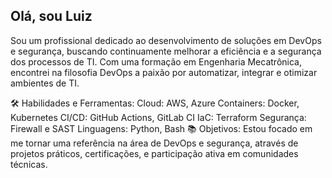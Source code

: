 ## Olá, sou Luiz
Sou um profissional dedicado ao desenvolvimento de soluções em DevOps e segurança, buscando continuamente melhorar a eficiência e a segurança dos processos de TI. Com uma formação em Engenharia Mecatrônica, encontrei na filosofia DevOps a paixão por automatizar, integrar e otimizar ambientes de TI.

🛠️ Habilidades e Ferramentas:
Cloud: AWS, Azure
Containers: Docker, Kubernetes
CI/CD: GitHub Actions, GitLab CI
IaC: Terraform
Segurança: Firewall e SAST
Linguagens: Python, Bash
📚 Objetivos:
Estou focado em me tornar uma referência na área de DevOps e segurança, através de projetos práticos, certificações, e participação ativa em comunidades técnicas.



<!--
**CostaLGC/CostaLGC** is a ✨ _special_ ✨ repository because its `README.md` (this file) appears on your GitHub profile.

Here are some ideas to get you started:

- 🔭 I’m currently working on ...
- 🌱 I’m currently learning ...
- 👯 I’m looking to collaborate on ...
- 🤔 I’m looking for help with ...
- 💬 Ask me about ...
- 📫 How to reach me: ...
- 😄 Pronouns: ...
- ⚡ Fun fact: ...
🚀 Projetos em Destaque:
Projeto 1: Descrição breve do projeto e seu impacto.
Projeto 2: Descrição breve do projeto e seu impacto.
🌐 Conecte-se comigo:
LinkedIn
Blog/Tutorials
-->
